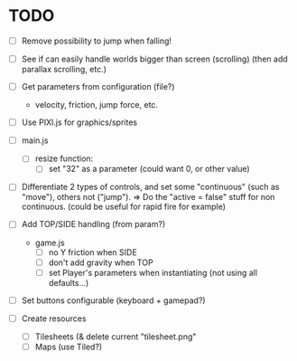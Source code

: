 # TODO

- [ ] Remove possibility to jump when falling!
- [ ] See if can easily handle worlds bigger than screen (scrolling)
    (then add parallax scrolling, etc.)
- [ ] Get parameters from configuration (file?)
    - velocity, friction, jump force, etc.
- [ ] Use PIXI.js for graphics/sprites
- [ ] main.js
    - [ ] resize function:
        - [ ] set "32" as a parameter (could want 0, or other value)
- [ ] Differentiate 2 types of controls, and set some "continuous" (such as "move"), others not ("jump").
    => Do the "active = false" stuff for non continuous.
    (could be useful for rapid fire for example)
- [ ] Add TOP/SIDE handling (from param?)
    - game.js
        - [ ] no Y friction when SIDE
        - [ ] don't add gravity when TOP
        - [ ] set Player's parameters when instantiating (not using all defaults...)
- [ ] Set buttons configurable (keyboard + gamepad?)

- [ ] Create resources
    - [ ] Tilesheets (& delete current "tilesheet.png"
    - [ ] Maps (use Tiled?)
